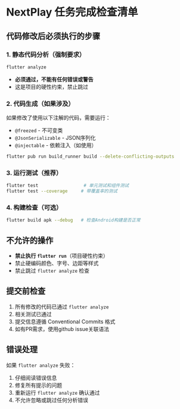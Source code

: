 # NextPlay 任务完成检查清单

## 代码修改后必须执行的步骤

### 1. 静态代码分析（强制要求）
```bash
flutter analyze
```
- **必须通过，不能有任何错误或警告**
- 这是项目的硬性约束，禁止跳过

### 2. 代码生成（如果涉及）
如果修改了使用以下注解的代码，需要运行：
- `@freezed` - 不可变类
- `@JsonSerializable` - JSON序列化
- `@injectable` - 依赖注入（如使用）

```bash
flutter pub run build_runner build --delete-conflicting-outputs
```

### 3. 运行测试（推荐）
```bash
flutter test                 # 单元测试和组件测试
flutter test --coverage     # 带覆盖率的测试
```

### 4. 构建检查（可选）
```bash
flutter build apk --debug   # 检查Android构建是否正常
```

## 不允许的操作
- **禁止执行 `flutter run`**（项目硬性约束）
- 禁止硬编码颜色、字号、边距等样式
- 禁止跳过 `flutter analyze` 检查

## 提交前检查
1. 所有修改的代码已通过 `flutter analyze`
2. 相关测试已通过
3. 提交信息遵循 Conventional Commits 格式
4. 如有PR需求，使用github issue关联语法

## 错误处理
如果 `flutter analyze` 失败：
1. 仔细阅读错误信息
2. 修复所有提示的问题
3. 重新运行 `flutter analyze` 确认通过
4. 不允许忽略或跳过任何分析错误